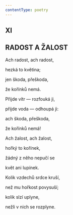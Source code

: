 ```yaml
---
contentType: poetry
---
```


<section>

## XI  

## RADOST A ŽALOST

Ach radost, ach radost,  

hezká to květina;

jen škoda, přeškoda,

že kořínků nemá.

Přijde vítr — rozfouká ji,

přijde voda — odhoupá ji:

ach škoda, přeškoda,

že kořínků nemá!

</section>

<section>

Ach žalost, ach žalost,

hořký to kořínek,

žádný z něho nepučí se

květ ani lupínek.

Kolik vzdechů srdce kruší,

než mu hořkost povysuší;

kolik slzí uplyne,

nežli v nich se rozplyne.

</section>
